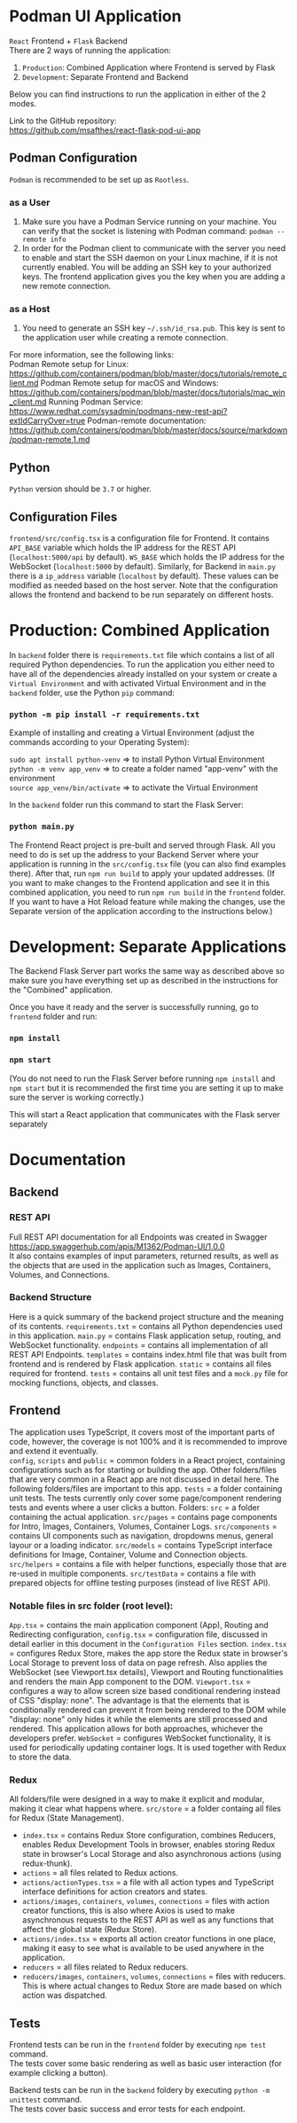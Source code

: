 # Podman UI Application

`React` Frontend + `Flask` Backend<br  />
There are 2 ways of running the application:
1) `Production`: Combined Application where Frontend is served by Flask
2) `Development`: Separate Frontend and Backend

Below you can find instructions to run the application in either of the 2 modes.

Link to the GitHub repository:<br/>https://github.com/msafthes/react-flask-pod-ui-app

## Podman Configuration
`Podman` is recommended to be set up as `Rootless`.
### as a User
1. Make sure you have a Podman Service running on your machine. You can verify that the socket is listening with Podman command: `podman --remote info`
2. In order for the Podman client to communicate with the server you need to enable and start the SSH daemon on your Linux machine, if it is not currently enabled. You will be adding an SSH key to your authorized keys. The frontend application gives you the key when you are adding a new remote connection.

### as a Host
1. You need to generate an SSH key `~/.ssh/id_rsa.pub`. This key is sent to the application user while creating a remote connection.

For more information, see the following links:<br/>
Podman Remote setup for Linux:<br/>https://github.com/containers/podman/blob/master/docs/tutorials/remote_client.md
Podman Remote setup for macOS and Windows:<br/>https://github.com/containers/podman/blob/master/docs/tutorials/mac_win_client.md
Running Podman Service:<br/>https://www.redhat.com/sysadmin/podmans-new-rest-api?extIdCarryOver=true
Podman-remote documentation:<br/>https://github.com/containers/podman/blob/master/docs/source/markdown/podman-remote.1.md

## Python
`Python` version should be `3.7` or higher.

## Configuration Files
`frontend/src/config.tsx` is a configuration file for Frontend. It contains `API_BASE` variable which holds the IP address for the REST API (`localhost:5000/api` by default). `WS_BASE` which holds the IP address for the WebSocket (`localhost:5000` by default). Similarly, for Backend in `main.py` there is a `ip_address` variable (`localhost` by default). These values can be modified as needed based on the host server. Note that the configuration allows the frontend and backend to be run separately on different hosts.

# Production: Combined Application
In `backend` folder there is `requirements.txt` file which contains a list of all required Python dependencies. To run the application you either need to have all of the dependencies already installed on your system or create a `Virtual Environment` and with activated Virtual Environment and in the `backend` folder, use the Python `pip` command:<br/>
### `python -m pip install -r requirements.txt`

Example of installing and creating a Virtual Environment (adjust the commands according to your Operating System): 

`sudo apt install python-venv` => to install Python Virtual Environment<br  />
`python -m venv app_venv` => to create a folder named "app-venv" with the environment<br  />
`source app_venv/bin/activate` => to activate the Virtual Environment

In the `backend` folder run this command to start the Flask Server:<br  />

### `python main.py`

The Frontend React project is pre-built and served through Flask. All you need to do is set up the address to your Backend Server where your application is running
in the `src/config.tsx` file (you can also find examples there). After that, run `npm run build` to apply your updated addresses.
(If you want to make changes to the Frontend application and see it in this combined application, you need to run `npm run build` in the `frontend` folder. If you want to have a Hot Reload feature while making the changes, use the Separate version of the application according to the instructions below.)

# Development: Separate Applications
The Backend Flask Server part works the same way as described above so make sure you have everything set up as described in the instructions for the "Combined" application.<br  />

Once you have it ready and the server is successfully running, go to `frontend` folder and run:<br  />

### `npm install`<br />

### `npm start`<br />

(You do not need to run the Flask Server before running `npm install` and `npm start` but it is recommended the first time you are setting it up to make sure the server is working correctly.)

This will start a React application that communicates with the Flask server separately<br  />

# Documentation

## Backend

### REST API
Full REST API documentation for all Endpoints was created in Swagger<br/>https://app.swaggerhub.com/apis/M1362/Podman-UI/1.0.0<br/>It also contains examples of input parameters, returned results, as well as the objects that are used in the application such as Images, Containers, Volumes, and Connections.

### Backend Structure
Here is a quick summary of the backend project structure and the meaning of its contents.
`requirements.txt` = contains all Python dependencies used in this application.
`main.py` = contains Flask application setup, routing, and WebSocket functionality.
`endpoints` = contains all implementation of all REST API Endpoints.
`templates` = contains index.html file that was built from frontend and is rendered by Flask application.
`static` = contains all files required for frontend.
`tests` = contains all unit test files and a `mock.py` file for mocking functions, objects, and classes.

## Frontend
The application uses TypeScript, it covers most of the important parts of code, however, the coverage is not 100% and it is recommended to improve and extend it eventually.<br/>
`config`, `scripts` and `public` = common folders in a React project, containing configurations such as for starting or building the app. 
Other folders/files that are very common in a React app are not discussed in detail here. The following folders/files are important to this app.
`tests` = a folder containing unit tests. The tests currently only cover some page/component rendering tests and events where a user clicks a button.
Folders:
`src` = a folder containing the actual application.
`src/pages` = contains page components for Intro, Images, Containers, Volumes, Container Logs.
`src/components` = contains UI components such as navigation, dropdowns menus, general layour or a loading indicator.
`src/models` = contains TypeScript interface definitions for Image, Container, Volume and Connection objects.
`src/helpers` = contains a file with helper functions, especially those that are re-used in multiple components.
`src/testData` = contains a file with prepared objects for offline testing purposes (instead of live REST API).

### Notable files in src folder (root level):
`App.tsx` = contains the main application component (App), Routing and Redirecting configuration, 
`config.tsx` = configuration file, discussed in detail earlier in this document in the `Configuration Files` section.
`index.tsx` = configures Redux Store, makes the app store the Redux state in browser's Local Storage to prevent loss of data on page refresh. Also applies the WebSocket (see Viewport.tsx details), Viewport and Routing functionalities and renders the main App component to the DOM.
`Viewport.tsx` = configures a way to allow screen size based conditional rendering instead of CSS "display: none". The advantage is that the elements that is conditionally rendered can prevent it from being rendered to the DOM while "display: none" only hides it while the elements are still processed and rendered. This application allows for both approaches, whichever the developers prefer.
`WebSocket` = configures WebSocket functionality, it is used for periodically updating container logs. It is used together with Redux to store the data.

### Redux
All folders/file were designed in a way to make it explicit and modular, making it clear what happens where.
`src/store` = a folder containg all files for Redux (State Management).
* `index.tsx` = contains Redux Store configuration, combines Reducers, enables Redux Development Tools in browser, enables storing Redux state in browser's Local Storage and also asynchronous actions (using redux-thunk).
* `actions` = all files related to Redux actions.
* `actions/actionTypes.tsx` = a file with all action types and TypeScript interface definitions for action creators and states.
* `actions/images`, `containers`, `volumes`, `connections` = files with action creator functions, this is also where Axios is used to make asynchronous requests to the REST API as well as any functions that affect the global state (Redux Store).
* `actions/index.tsx` = exports all action creator functions in one place, making it easy to see what is available to be used anywhere in the application.
* `reducers` = all files related to Redux reducers.
* `reducers/images`, `containers`, `volumes`, `connections` = files with reducers. This is where actual changes to Redux Store are made based on which action was dispatched.

## Tests
Frontend tests can be run in the `frontend` folder by executing `npm test` command.<br/>The tests cover some basic rendering as well as basic user interaction (for example clicking a button).

Backend tests can be run in the `backend` foldery by executing `python -m unittest` command.<br/>The tests cover basic success and error tests for each endpoint.